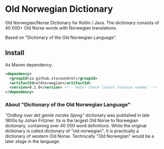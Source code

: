 # Old Norwegian Dictionary

Old Norwegian/Norse Dictionary for Kotlin / Java. The dictionary consists of 40 000+ Old Norse words with Norwegian translations.

Based on "Dictionary of the Old Norwegian Language".


## Install

As Maven dependency.

```xml
<dependency>
  <groupId>io.github.stscoundrel</groupId>
  <artifactId>oldnorwegian</artifactId>
  <version>0.1.0</version> <!-- Note! Check latest release number -->
</dependency>
```

### About "Dictionary of the Old Norwegian Language"

_"Ordbog over det gamle norske Sprog"_ dictionary was published in late 1800s by Johan Fritzner. Its is the largest Old Norse to Norwegian dictionary, containing over 40 000 word definitions. While the original dictionary is called dictionary of "old norwegian", it is practically a dictionary of western Old Norse. Technically "Old Norwegian" would be a later stage in the language.
